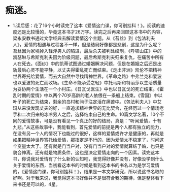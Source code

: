 # 痴迷。

- 1.读后感：花了16个小时读完了这本《爱情这门课，你可别挂科！》。阅读的速度还是比较慢的，毕竟这本书才26万字。读完之后再来回顾这本书中的内容，梁永安教书通过文学经典去解读爱情这个主题。从《苔丝》到《包法利夫人》，爱情的相遇与过程各不一样，但是结局好像都是悲剧，这是为什么呢？苔丝因为家境掉入轻浮男人的陷进，最后杀夫被判处绞刑，《呼啸山庄》中的凯瑟琳与希斯克利夫因为阶级问题，最后希斯克利夫归来复仇，在痛苦中所有人在死去。《面纱》中的凯蒂试图通过婚姻解决问题，但是在婚姻之后还是出轨最后心灵不能平静，以丈夫得霍乱死亡而结束。《走出非洲》凯伦不把精神世界寄托给爱情，而去大自然中寻找精神世界。《革命之路》中弗兰克和爱波也以爱波的死亡而收场。《生命不能承受之轻》中托马斯和特丽莎以生活质量为妥协两个生活在一个小村庄。《日瓦戈医生》中也以日瓦戈的死亡结束。《霍乱时期的爱情》中以两个70岁高龄的老人依偎在一条船上结束。《雪国》中以叶子的死亡为结束，剩余的岛村和驹子注定活在痛苦中。《包法利夫人》中艾玛从来没发现丈夫的好，一直追求精神世界的无比契合，在经历过一个情场老手和二次归来的冰冷男人之后，选择结束自己的生命。10篇文学名著，10个不同的爱情故事，可是没有看见一个真正的好的结局，真是：“听闻爱情，十有九悲。”从这些故事中，我能看到，首先爱情的前提是两个人都有独立的能力，在没有另一个人的情况下也能过的很好，这样的爱情或许才是健康的，再就是如果把精神世界寄托给爱情，那指定是不行的，因为爱情太不稳定了，时间这个变量太大了。还有就是门当户对，没有门当户对的爱情就算结了婚，也只是貌合神离。还有就是物质条件，这也是决定爱情走向的一个因素。读完这本书，你说我对爱情有了什么新的认知吧，我觉得好像并没有，好像没学到什么关于爱情的东西，当初看这本书的时候是看到这本书的书名以为是学习爱情的，《爱情这门课，你可别挂科！》，结果是一本文学研究，所以说这书名取的好啊。对于我来说，我觉得这本书好像并不是很符合我的期待，但是整体看下来书还是可以的，4星。

